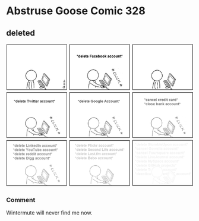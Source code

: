 # Abstruse Goose Comic 328
## deleted

![image](comics/DOES_NOT_EXIST.png)
### Comment
Wintermute will never find me now.

